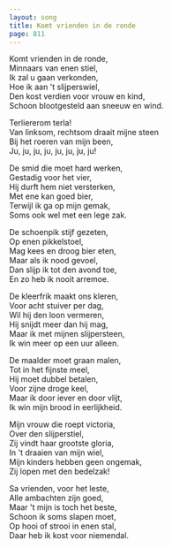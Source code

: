 ```yaml
---
layout: song
title: Komt vrienden in de ronde
page: 811
---
```


Komt vrienden in de ronde,  
Minnaars van enen stiel,  
Ik zal u gaan verkonden,  
Hoe ik aan 't slijperswiel,  
Den kost verdien voor vrouw en kind,  
Schoon blootgesteld aan sneeuw en wind.  

Terliererom terla!  
Van linksom, rechtsom draait mijne steen  
Bij het roeren van mijn been,  
Ju, ju, ju, ju, ju, ju, ju, ju!  

De smid die moet hard werken,  
Gestadig voor het vier,  
Hij durft hem niet versterken,  
Met ene kan goed bier,   
Terwijl ik ga op mijn gemak,  
Soms ook wel met een lege zak.  

De schoenpik stijf gezeten,  
Op enen pikkelstoel,  
Mag kees en droog bier eten,  
Maar als ik nood gevoel,  
Dan slijp ik tot den avond toe,  
En zo heb ik nooit arremoe.  

De kleerfrik maakt ons kleren,  
Voor acht stuiver per dag,  
Wil hij den loon vermeren,  
Hij snijdt meer dan hij mag,  
Maar ik met mijnen slijpersteen,  
Ik win meer op een uur alleen.  

De maalder moet graan malen,  
Tot in het fijnste meel,  
Hij moet dubbel betalen,   
Voor zijne droge keel,  
Maar ik door iever en door vlijt,  
Ik win mijn brood in eerlijkheid.  

Mijn vrouw die roept victoria,  
Over den slijperstiel,  
Zij vindt haar grootste gloria,  
In 't draaien van mijn wiel,  
Mijn kinders hebben geen ongemak,  
Zij lopen met den bedelzak!  

Sa vrienden, voor het leste,  
Alle ambachten zijn goed,  
Maar 't mijn is toch het beste,  
Schoon ik soms slapen moet,  
Op hooi of strooi in enen stal,  
Daar heb ik kost voor niemendal.  
